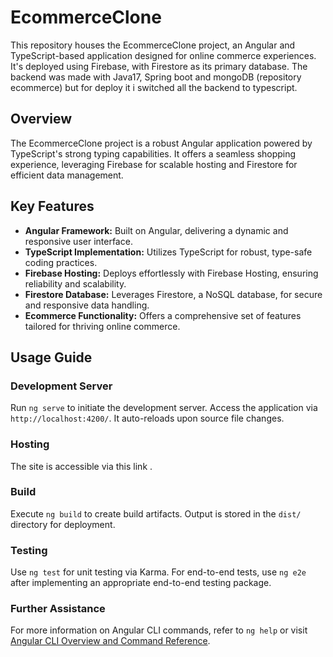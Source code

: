 # EcommerceClone

This repository houses the EcommerceClone project, an Angular and TypeScript-based application designed for online commerce experiences. It's deployed using Firebase, with Firestore as its primary database.
The backend was made with Java17, Spring boot and mongoDB (repository ecommerce) but for deploy it i switched all the backend to typescript.

## Overview

The EcommerceClone project is a robust Angular application powered by TypeScript's strong typing capabilities. It offers a seamless shopping experience, leveraging Firebase for scalable hosting and Firestore for efficient data management.

## Key Features

- **Angular Framework:** Built on Angular, delivering a dynamic and responsive user interface.
- **TypeScript Implementation:** Utilizes TypeScript for robust, type-safe coding practices.
- **Firebase Hosting:** Deploys effortlessly with Firebase Hosting, ensuring reliability and scalability.
- **Firestore Database:** Leverages Firestore, a NoSQL database, for secure and responsive data handling.
- **Ecommerce Functionality:** Offers a comprehensive set of features tailored for thriving online commerce.

## Usage Guide

### Development Server

Run `ng serve` to initiate the development server. Access the application via `http://localhost:4200/`. It auto-reloads upon source file changes.

### Hosting

The site is accessible via this link .

### Build

Execute `ng build` to create build artifacts. Output is stored in the `dist/` directory for deployment.

### Testing

Use `ng test` for unit testing via Karma. For end-to-end tests, use `ng e2e` after implementing an appropriate end-to-end testing package.

### Further Assistance

For more information on Angular CLI commands, refer to `ng help` or visit [Angular CLI Overview and Command Reference](https://angular.io/cli).

